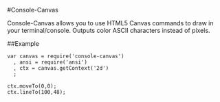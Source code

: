 #Console-Canvas

Console-Canvas allows you to use HTML5 Canvas commands to draw in your terminal/console. Outputs color ASCII characters instead of pixels.

##Example

    var canvas = require('console-canvas')
      , ansi = require('ansi')
      , ctx = canvas.getContext('2d')
      ;

    ctx.moveTo(0,0);
    ctx.lineTo(100,48);
